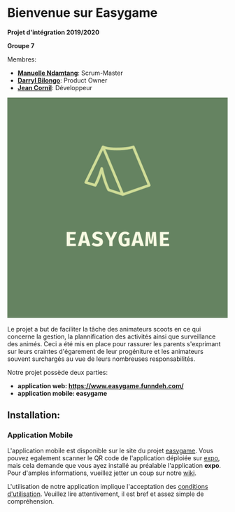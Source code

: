 # Bienvenue sur Easygame

**Projet d'intégration 2019/2020**

**Groupe 7**

Membres:
  - [**Manuelle Ndamtang**](https://github.com/Manste): Scrum-Master
  - [**Darryl Bilongo**](https://github.com/darrylbilongo): Product Owner
  - [**Jean Cornil**](https://github.com/CornilJean2TL2): Développeur

![](https://github.com/darrylbilongo/ProjetDIntegration2019/blob/master/Logo/logo.png)

Le projet a but de faciliter la tâche des animateurs scoots en ce qui concerne la gestion, la plannification des activités ainsi que surveillance des animés. Ceci a été mis en place pour rassurer les parents s'exprimant sur leurs craintes d'égarement de leur progéniture et les animateurs souvent surchargés au vue de leurs nombreuses responsabilités.

Notre projet possède deux parties:
- **application web: https://www.easygame.funndeh.com/**
- **application mobile: easygame**

## Installation:

### Application Mobile

L'application mobile est disponible sur le site du projet [easygame](https://www.easygame.funndeh.com). Vous pouvez egalement scanner le QR code de l'application déploiée sur [expo](https://expo.io/@easygame/easygame), mais cela demande que vous ayez installé au préalable l'application **expo**. Pour d'amples informations, vueillez jetter un coup sur notre [wiki](https://github.com/darrylbilongo/ProjetDIntegration2019/wiki/5.-Guide-de-l'application-mobile). 

L'utilisation de notre application implique l'acceptation des [conditions d'utilisation](https://github.com/darrylbilongo/ProjetDIntegration2019/wiki/2.-Conditions-d'utilisation-d'EasyGame). Veuillez lire attentivement, il est bref et assez simple de compréhension.
